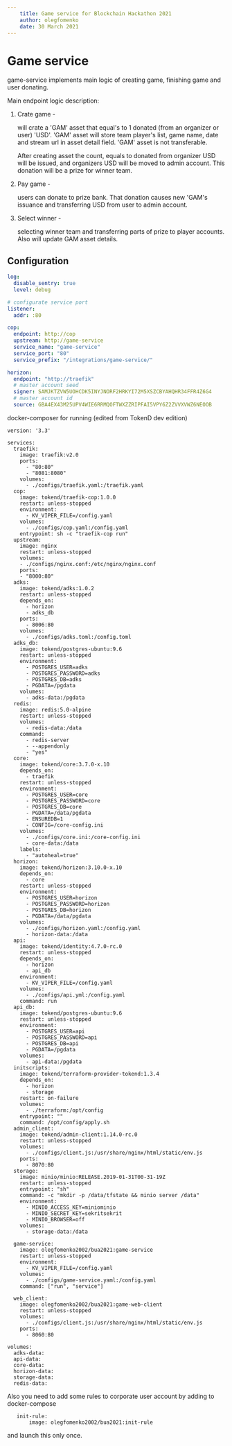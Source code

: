 ```yaml
---
    title: Game service for Blockchain Hackathon 2021
    author: olegfomenko 
    date: 30 March 2021 
---
```



# Game service

game-service implements main logic of creating game, finishing game and user donating.

Main endpoint logic description:
1. Crate game -
       
   will crate a 'GAM' asset that equal's to 1 donated (from an organizer or user) 'USD'. 'GAM' asset will store 
   team player's list, game name, date and stream url in asset detail field. 'GAM' asset is not transferable.
   
   After creating asset the count, equals to donated from organizer USD will be issued, 
   and organizers USD will be moved to admin account. This donation will be a prize for winner team.
   
2. Pay game -

    users can donate to prize bank. That donation causes new 'GAM's issuance and 
    transferring USD from user to admin account.

3. Select winner - 

    selecting winner team and transferring parts of prize to player accounts. Also will update GAM asset details.
   
   
## Configuration

```yaml
log:
  disable_sentry: true
  level: debug

# configurate service port
listener:
  addr: :80

cop:
  endpoint: http://cop
  upstream: http://game-service
  service_name: "game-service"
  service_port: "80"
  service_prefix: "/integrations/game-service/"

horizon:
  endpoint: "http://traefik"
  # master account seed
  signer: SAMJKTZVW5UOHCDK5INYJNORF2HRKYI72M5XSZCBYAHQHR34FFR4Z6G4
  # master account id
  source: GBA4EX43M25UPV4WIE6RRMQOFTWXZZRIPFAI5VPY6Z2ZVVXVWZ6NEOOB
```

docker-composer for running (edited from TokenD dev edition)
```
version: '3.3'

services:
  traefik:
    image: traefik:v2.0
    ports:
      - "80:80"
      - "8081:8080"
    volumes:
      - ./configs/traefik.yaml:/traefik.yaml
  cop:
    image: tokend/traefik-cop:1.0.0
    restart: unless-stopped
    environment:
      - KV_VIPER_FILE=/config.yaml
    volumes:
      - ./configs/cop.yaml:/config.yaml
    entrypoint: sh -c "traefik-cop run"
  upstream:
    image: nginx
    restart: unless-stopped
    volumes:
    - ./configs/nginx.conf:/etc/nginx/nginx.conf
    ports:
    - "8000:80"
  adks:
    image: tokend/adks:1.0.2
    restart: unless-stopped
    depends_on:
      - horizon
      - adks_db
    ports:
      - 8006:80
    volumes:
      - ./configs/adks.toml:/config.toml
  adks_db:
    image: tokend/postgres-ubuntu:9.6
    restart: unless-stopped
    environment:
      - POSTGRES_USER=adks
      - POSTGRES_PASSWORD=adks
      - POSTGRES_DB=adks
      - PGDATA=/pgdata
    volumes:
      - adks-data:/pgdata
  redis:
    image: redis:5.0-alpine
    restart: unless-stopped
    volumes:
      - redis-data:/data
    command:
      - redis-server
      - --appendonly
      - "yes"
  core:
    image: tokend/core:3.7.0-x.10
    depends_on:
      - traefik
    restart: unless-stopped
    environment:
      - POSTGRES_USER=core
      - POSTGRES_PASSWORD=core
      - POSTGRES_DB=core
      - PGDATA=/data/pgdata
      - ENSUREDB=1
      - CONFIG=/core-config.ini
    volumes:
      - ./configs/core.ini:/core-config.ini
      - core-data:/data
    labels:
      - "autoheal=true"
  horizon:
    image: tokend/horizon:3.10.0-x.10
    depends_on:
      - core
    restart: unless-stopped
    environment:
      - POSTGRES_USER=horizon
      - POSTGRES_PASSWORD=horizon
      - POSTGRES_DB=horizon
      - PGDATA=/data/pgdata
    volumes:
      - ./configs/horizon.yaml:/config.yaml
      - horizon-data:/data
  api:
    image: tokend/identity:4.7.0-rc.0
    restart: unless-stopped
    depends_on:
      - horizon
      - api_db
    environment:
      - KV_VIPER_FILE=/config.yaml
    volumes:
      - ./configs/api.yml:/config.yaml
    command: run
  api_db:
    image: tokend/postgres-ubuntu:9.6
    restart: unless-stopped
    environment:
      - POSTGRES_USER=api
      - POSTGRES_PASSWORD=api
      - POSTGRES_DB=api
      - PGDATA=/pgdata
    volumes:
      - api-data:/pgdata
  initscripts:
    image: tokend/terraform-provider-tokend:1.3.4
    depends_on:
      - horizon
      - storage
    restart: on-failure
    volumes:
      - ./terraform:/opt/config
    entrypoint: ""
    command: /opt/config/apply.sh
  admin_client:
    image: tokend/admin-client:1.14.0-rc.0
    restart: unless-stopped
    volumes:
      - ./configs/client.js:/usr/share/nginx/html/static/env.js
    ports:
      - 8070:80
  storage:
    image: minio/minio:RELEASE.2019-01-31T00-31-19Z
    restart: unless-stopped
    entrypoint: "sh"
    command: -c "mkdir -p /data/tfstate && minio server /data"
    environment:
      - MINIO_ACCESS_KEY=miniominio
      - MINIO_SECRET_KEY=sekritsekrit
      - MINIO_BROWSER=off
    volumes:
      - storage-data:/data

  game-service:
    image: olegfomenko2002/bua2021:game-service
    restart: unless-stopped
    environment:
      - KV_VIPER_FILE=/config.yaml
    volumes:
      - ./configs/game-service.yaml:/config.yaml
    command: ["run", "service"]

  web_client:
    image: olegfomenko2002/bua2021:game-web-client
    restart: unless-stopped
    volumes:
      - ./configs/client.js:/usr/share/nginx/html/static/env.js
    ports:
      - 8060:80
  
volumes:
  adks-data:
  api-data:
  core-data:
  horizon-data:
  storage-data:
  redis-data:
```
Also you need to add some rules to corporate user account by adding to docker-compose 
```
   init-rule:
       image: olegfomenko2002/bua2021:init-rule 
```

and launch this only once.


  